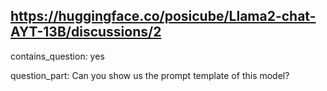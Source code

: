 ## https://huggingface.co/posicube/Llama2-chat-AYT-13B/discussions/2

contains_question: yes

question_part: Can you show us the prompt template of this model?